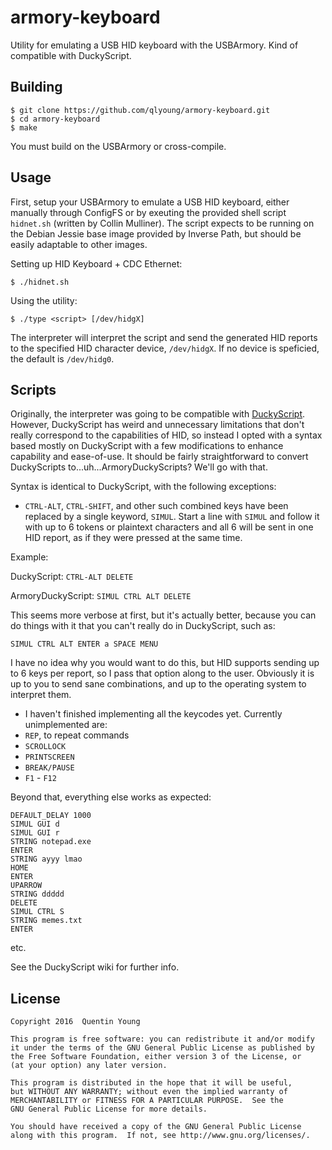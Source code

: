 armory-keyboard
===============

Utility for emulating a USB HID keyboard with the USBArmory.
Kind of compatible with DuckyScript.

Building
--------
```shell
$ git clone https://github.com/qlyoung/armory-keyboard.git
$ cd armory-keyboard
$ make
```

You must build on the USBArmory or cross-compile.

Usage
-----
First, setup your USBArmory to emulate a USB HID keyboard, either manually through
ConfigFS or by exeuting the provided shell script ```hidnet.sh``` (written by Collin
Mulliner). The script expects to be running on the Debian Jessie base image provided
by Inverse Path, but should be easily adaptable to other images.

Setting up HID Keyboard + CDC Ethernet:
```
$ ./hidnet.sh
```
Using the utility:
```
$ ./type <script> [/dev/hidgX]
```

The interpreter will interpret the script and send the generated HID reports to the
specified HID character device, `/dev/hidgX`. If no device is speficied, the default is
`/dev/hidg0`.

Scripts
-------
Originally, the interpreter was going to be compatible with [DuckyScript](https://github.com/hak5darren/USB-Rubber-Ducky/wiki/Duckyscript).
However, DuckyScript has weird and unnecessary limitations that don't really correspond
to the capabilities of HID, so instead I opted with a syntax based mostly on DuckyScript
with a few modifications to enhance capability and ease-of-use. It should be fairly
straightforward to convert DuckyScripts to...uh...ArmoryDuckyScripts? We'll go with that.

Syntax is identical to DuckyScript, with the following exceptions:

* `CTRL-ALT`, `CTRL-SHIFT`, and other such combined keys have been replaced by a single keyword,
  `SIMUL`. Start a line with `SIMUL` and follow it with up to 6 tokens or plaintext characters
  and all 6 will be sent in one HID report, as if they were pressed at the same time.

Example:

DuckyScript: `CTRL-ALT DELETE`

ArmoryDuckyScript: `SIMUL CTRL ALT DELETE`

This seems more verbose at first, but it's actually better, because you can do things with
it that you can't really do in DuckyScript, such as:

`SIMUL CTRL ALT ENTER a SPACE MENU`

I have no idea why you would want to do this, but HID supports sending up to 6 keys per
report, so I pass that option along to the user. Obviously it is up to you to send sane
combinations, and up to the operating system to interpret them.

* I haven't finished implementing all the keycodes yet. Currently unimplemented are:
 * `REP`, to repeat commands
 * `SCROLLOCK`
 * `PRINTSCREEN`
 * `BREAK/PAUSE`
 * `F1` - `F12`

Beyond that, everything else works as expected:

```
DEFAULT_DELAY 1000
SIMUL GUI d
SIMUL GUI r
STRING notepad.exe
ENTER
STRING ayyy lmao
HOME
ENTER
UPARROW
STRING ddddd
DELETE
SIMUL CTRL S
STRING memes.txt
ENTER
```
etc.

See the DuckyScript wiki for further info.

License
-------
```
Copyright 2016  Quentin Young

This program is free software: you can redistribute it and/or modify
it under the terms of the GNU General Public License as published by
the Free Software Foundation, either version 3 of the License, or
(at your option) any later version.

This program is distributed in the hope that it will be useful,
but WITHOUT ANY WARRANTY; without even the implied warranty of
MERCHANTABILITY or FITNESS FOR A PARTICULAR PURPOSE.  See the
GNU General Public License for more details.

You should have received a copy of the GNU General Public License
along with this program.  If not, see http://www.gnu.org/licenses/.
```
